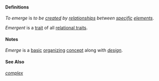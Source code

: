 #### Definitions

*To emerge* is *to be [created](https://github.com/gcassel/Modular-Organization-Terminology/blob/master/terms/create.md) by [relationships](https://github.com/gcassel/Modular-Organization-Terminology/blob/master/terms/relate.md) between [specific](https://github.com/gcassel/Modular-Organization-Terminology/blob/master/terms/specific.md) [elements](https://github.com/gcassel/Modular-Organization-Terminology/blob/master/terms/element.md)*.

*Emergent* is a [trait](https://github.com/gcassel/Modular-Organization-Terminology/blob/master/terms/trait.md) of all [relational traits](https://github.com/gcassel/Modular-Organization-Terminology/blob/master/terms/relational-trait.md).

#### Notes

*Emerge* is a [basic](https://github.com/gcassel/Modular-Organization-Terminology/blob/master/terms/base.md) [organizing](https://github.com/gcassel/Modular-Organization-Terminology/blob/master/terms/organize.md) [concept](https://github.com/gcassel/Modular-Organization-Terminology/blob/master/terms/concept.md) along with *[design](https://github.com/gcassel/Modular-Organization-Terminology/blob/master/terms/design.md)*.
 
#### See Also

*[complex](https://github.com/gcassel/Modular-Organization-Terminology/blob/master/terms/complex.md)*
